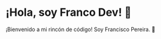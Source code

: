 # ¡Hola, soy Franco Dev! 👋

¡Bienvenido a mi rincón de código! Soy Francisco Pereira. 🚀



<!---
FrancoDev7/FrancoDev7 is a ✨ special ✨ repository because its `README.md` (this file) appears on your GitHub profile.
You can click the Preview link to take a look at your changes.
--->
